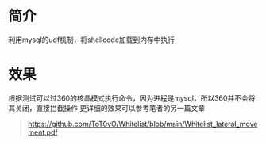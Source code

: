 # 简介
利用mysql的udf机制，将shellcode加载到内存中执行

# 效果
根据测试可以过360的核晶模式执行命令，因为进程是mysql，所以360并不会将其关闭，直接拦截操作
更详细的效果可以参考笔者的另一篇文章
> https://github.com/ToT0vO/Whitelist/blob/main/Whitelist_lateral_movement.pdf

